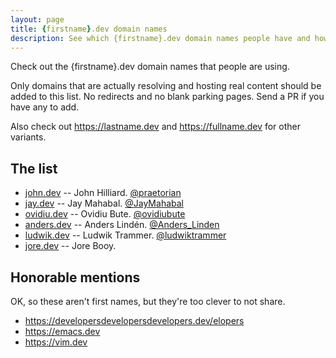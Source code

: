```yaml
---
layout: page
title: {firstname}.dev domain names
description: See which {firstname}.dev domain names people have and how they're using them.
---
```


Check out the {firstname}.dev domain names that people are using.

Only domains that are actually resolving and hosting real content should be added to this list. No redirects and no blank parking pages. Send a PR if you have any to add.

Also check out <https://lastname.dev> and <https://fullname.dev> for other variants.

## The list

* [john.dev](https://john.dev) -- John Hilliard.  [@praetorian](https://twitter.com/praetorian)
* [jay.dev](https://jay.dev) -- Jay Mahabal.  [@JayMahabal](https://twitter.com/JayMahabal)
* [ovidiu.dev](https://ovidiu.dev) -- Ovidiu Bute.  [@ovidiubute](https://twitter.com/ovidiubute)
* [anders.dev](https://anders.dev) -- Anders Lindén.  [@Anders_Linden](https://twitter.com/Anders_Linden)
* [ludwik.dev](https://ludwik.dev/) -- Ludwik Trammer. [@ludwiktrammer](https://twitter.com/ludwiktrammer)
* [jore.dev](https://jore.dev/) -- Jore Booy.

## Honorable mentions

OK, so these aren't first names, but they're too clever to not share.

* <https://developersdevelopersdevelopers.dev/elopers>
* <https://emacs.dev>
* <https://vim.dev>
